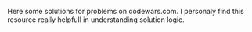 Here some solutions for problems on codewars.com. I personaly find this resource really helpfull in understanding solution logic. 
